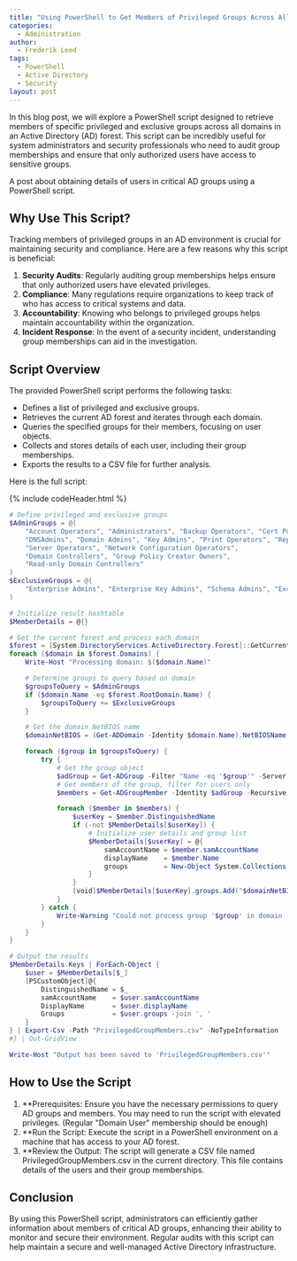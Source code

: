 ```yaml
---
title: "Using PowerShell to Get Members of Privileged Groups Across All Domains"
categories:
  - Administration
author:
  - Frederik Leed
tags:
  - PowerShell
  - Active Directory
  - Security
layout: post
---
```


In this blog post, we will explore a PowerShell script designed to retrieve members of specific privileged and exclusive groups across all domains in an Active Directory (AD) forest. This script can be incredibly useful for system administrators and security professionals who need to audit group memberships and ensure that only authorized users have access to sensitive groups.

A post about obtaining details of users in critical AD groups using a PowerShell script.

## Why Use This Script?

Tracking members of privileged groups in an AD environment is crucial for maintaining security and compliance. Here are a few reasons why this script is beneficial:

1. **Security Audits**: Regularly auditing group memberships helps ensure that only authorized users have elevated privileges.
2. **Compliance**: Many regulations require organizations to keep track of who has access to critical systems and data.
3. **Accountability**: Knowing who belongs to privileged groups helps maintain accountability within the organization.
4. **Incident Response**: In the event of a security incident, understanding group memberships can aid in the investigation.

## Script Overview

The provided PowerShell script performs the following tasks:

- Defines a list of privileged and exclusive groups.
- Retrieves the current AD forest and iterates through each domain.
- Queries the specified groups for their members, focusing on user objects.
- Collects and stores details of each user, including their group memberships.
- Exports the results to a CSV file for further analysis.

Here is the full script:

{% include codeHeader.html %}

```powershell
# Define privileged and exclusive groups
$AdminGroups = @(
    "Account Operators", "Administrators", "Backup Operators", "Cert Publishers",
    "DNSAdmins", "Domain Admins", "Key Admins", "Print Operators", "Replicator",
    "Server Operators", "Network Configuration Operators",
    "Domain Controllers", "Group Policy Creator Owners",
    "Read-only Domain Controllers"
)
$ExclusiveGroups = @(
    "Enterprise Admins", "Enterprise Key Admins", "Schema Admins", "Exchange Servers","Incoming Forest Trust Builders"
)

# Initialize result hashtable
$MemberDetails = @{}

# Get the current forest and process each domain
$forest = [System.DirectoryServices.ActiveDirectory.Forest]::GetCurrentForest()
foreach ($domain in $forest.Domains) {
    Write-Host "Processing domain: $($domain.Name)"

    # Determine groups to query based on domain
    $groupsToQuery = $AdminGroups
    if ($domain.Name -eq $forest.RootDomain.Name) {
        $groupsToQuery += $ExclusiveGroups
    }

    # Get the domain NetBIOS name
    $domainNetBIOS = (Get-ADDomain -Identity $domain.Name).NetBIOSName

    foreach ($group in $groupsToQuery) {
        try {
            # Get the group object
            $adGroup = Get-ADGroup -Filter "Name -eq '$group'" -Server $domain.Name -ErrorAction Stop
            # Get members of the group, filter for users only
            $members = Get-ADGroupMember -Identity $adGroup -Recursive -Server $domain.Name -ErrorAction Stop | Where-Object {$_.objectClass -eq "User"}

            foreach ($member in $members) {
                $userKey = $member.DistinguishedName
                if (-not $MemberDetails[$userKey]) {
                    # Initialize user details and group list
                    $MemberDetails[$userKey] = @{
                        samAccountName = $member.samAccountName
                        displayName    = $member.Name
                        groups         = New-Object System.Collections.ArrayList
                    }
                }
                [void]$MemberDetails[$userKey].groups.Add("$domainNetBIOS\$group")
            }
        } catch {
            Write-Warning "Could not process group '$group' in domain '$($domain.Name)': $_"
        }
    }
}

# Output the results
$MemberDetails.Keys | ForEach-Object {
    $user = $MemberDetails[$_]
    [PSCustomObject]@{
        DistinguishedName = $_
        samAccountName    = $user.samAccountName
        DisplayName       = $user.displayName
        Groups            = $user.groups -join ', '
    }
} | Export-Csv -Path "PrivilegedGroupMembers.csv" -NoTypeInformation
#} | Out-GridView

Write-Host "Output has been saved to 'PrivilegedGroupMembers.csv'"
```

## How to Use the Script

1. **Prerequisites: Ensure you have the necessary permissions to query AD groups and members. You may need to run the script with elevated privileges. (Regular "Domain User" membership should be enough)
2. **Run the Script: Execute the script in a PowerShell environment on a machine that has access to your AD forest.
3. **Review the Output: The script will generate a CSV file named PrivilegedGroupMembers.csv in the current directory. This file contains details of the users and their group memberships.

## Conclusion

By using this PowerShell script, administrators can efficiently gather information about members of critical AD groups, enhancing their ability to monitor and secure their environment. Regular audits with this script can help maintain a secure and well-managed Active Directory infrastructure.